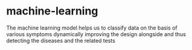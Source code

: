 # machine-learning

The machine learning model helps us to classify data on the basis of various symptoms dynamically improving the design alongside
and thus detecting the diseases and the related tests
